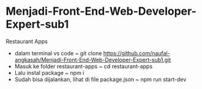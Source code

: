 # Menjadi-Front-End-Web-Developer-Expert-sub1
Restaurant Apps

- dalam terminal vs code
  ~ git clone https://github.com/naufal-angkasah/Menjadi-Front-End-Web-Developer-Expert-sub1.git
- Masuk ke folder restaurant-apps
  ~ cd restaurant-apps
- Lalu instal package
  ~ npm i
- Sudah bisa dijalankan, lihat di file package.json
  ~ npm run start-dev
